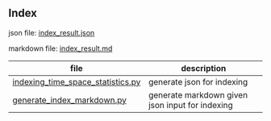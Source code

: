 ## Index

json file: [index_result.json](data-json/index_result.json)

markdown file: [index_result.md](data-markdown/index_result.md)

file | description
--- | ---
[indexing_time_space_statistics.py](indexing_time_space_statistics.py) | generate json for indexing
[generate_index_markdown.py](generate_index_markdown.py) | generate markdown given json input for indexing